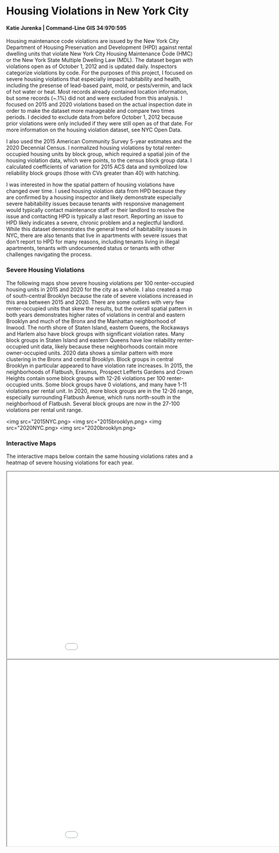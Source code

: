 # Housing Violations in New York City
#### Katie Jurenka | Command-Line GIS 34:970:595

Housing maintenance code violations are issued by the New York City Department of Housing Preservation and Development (HPD) against rental dwelling units that violate New York City Housing Maintenance Code (HMC) or the New York State Multiple Dwelling Law (MDL). The dataset began with violations open as of October 1, 2012 and is updated daily. Inspectors categorize violations by code. For the purposes of this project, I focused on severe housing violations that especially impact habitability and health, including the presense of lead-based paint, mold, or pests/vermin, and lack of hot water or heat. Most records already contained location information, but some records (~.1%) did not and were excluded from this analysis. I focused on 2015 and 2020 violations based on the actual inspection date in order to make the dataset more manageable and compare two times periods. I decided to exclude data from before October 1, 2012 because prior violations were only included if they were still open as of that date. For more information on the housing violation dataset, see NYC Open Data.

I also used the 2015 American Community Survey 5-year estimates and the 2020 Decennial Census. I normalized housing violations by total renter-occupied housing units by block group, which required a spatial join of the housing violation data, which were points, to the census block group data. I calculated coefficients of variation for 2015 ACS data and symbolized low reliability block groups (those with CVs greater than 40) with hatching.

I was interested in how the spatial pattern of housing violations have changed over time. I used housing violation data from HPD because they are confirmed by a housing inspector and likely demonstrate especially severe habitability issues because tenants with responsive management would typically contact maintenance staff or their landlord to resolve the issue and contacting HPD is typically a last resort. Reporting an issue to HPD likely indicates a severe, chronic problem and a neglectful landlord. While this dataset demonstrates the general trend of habitability issues in NYC, there are also tenants that live in apartments with severe issues that don't report to HPD for many reasons, including tenants living in illegal apartments, tenants with undocumented status or tenants with other challenges navigating the process.

### Severe Housing Violations
The following maps show severe housing violations per 100 renter-occupied housing units in 2015 and 2020 for the city as a whole. I also created a map of south-central Brooklyn because the rate of severe violations increased in this area between 2015 and 2020. There are some outliers with very few renter-occupied units that skew the results, but the overall spatial pattern in both years demonstrates higher rates of violations in central and eastern Brooklyn and much of the Bronx and the Manhattan neighborhood of Inwood. The north shore of Staten Island, eastern Queens, the Rockaways and Harlem also have block groups with significant violation rates. Many block groups in Staten Island and eastern Queens have low reliability renter-occupied unit data, likely because these neighborhoods contain more owner-occupied units. 2020 data shows a similar pattern with more clustering in the Bronx and central Brooklyn. Block groups in central Brooklyn in particular appeared to have violation rate increases. In 2015, the neighborhoods of Flatbush, Erasmus, Prospect Lefferts Gardens and Crown Heights contain some block groups with 12-26 violations per 100 renter-occupied units. Some block groups have 0 violations, and many have 1-11 violations per rental unit. In 2020, more block groups are in the 12-26 range, especially surrounding Flatbush Avenue, which runs north-south in the neighborhood of Flatbush. Several block groups are now in the 27-100 violations per rental unit range. 

<img src="2015NYC.png>
<img src="2015brooklyn.png>
<img src="2020NYC.png>
<img src="2020brooklyn.png>

### Interactive Maps
The interactive maps below contain the same housing violations rates and a heatmap of severe housing violations for each year. 

<iframe src="2015.html" height = "500" width="1000"></iframe>

<iframe src="2020.html" height = "500" width="1000"></iframe>

